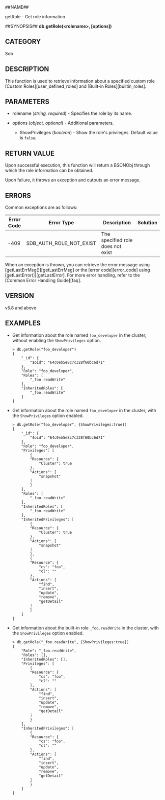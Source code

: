 ##NAME##

getRole - Get role information

##SYNOPSIS##
**db.getRole(\<rolename\>, [options])**

## CATEGORY ##

Sdb

## DESCRIPTION ##

This function is used to retrieve information about a specified custom role [Custom Roles][user_defined_roles] and [Built-in Roles][builtin_roles].

## PARAMETERS ##

* rolename (*string, required*) - Specifies the role by its name.

* options (*object, optional*) - Additional parameters.
  * ShowPrivileges (*boolean*) - Show the role's privileges. Default value is `false`.

## RETURN VALUE ##

Upon successful execution, this function will return a BSONObj through which the role information can be obtained.

Upon failure, it throws an exception and outputs an error message.

## ERRORS ##

Common exceptions are as follows:

| Error Code | Error Type | Description | Solution |
| ------ | ------ | --- | ------ |
| -409 | SDB_AUTH_ROLE_NOT_EXIST | The specified role does not exist | |

When an exception is thrown, you can retrieve the error message using [getLastErrMsg()][getLastErrMsg] or the [error code][error_code] using [getLastError()][getLastError]. For more error handling, refer to the [Common Error Handling Guide][faq].

## VERSION ##

v5.8 and above

## EXAMPLES ##

- Get information about the role named `foo_developer` in the cluster, without enabling the `ShowPrivileges` option.

    ```lang-javascript
    > db.getRole("foo_developer")
    {
        "_id": {
            "$oid": "64c0eb5e8c7c328f60bc6d71"
        },
        "Role": "foo_developer",
        "Roles": [
            "_foo.readWrite"
        ],
        "InheritedRoles": [
            "_foo.readWrite"
        ]
    }
    ```

- Get information about the role named `foo_developer` in the cluster, with the `ShowPrivileges` option enabled.

    ```lang-javascript
    > db.getRole("foo_developer", {ShowPrivileges:true})
    {
        "_id": {
            "$oid": "64c0eb5e8c7c328f60bc6d71"
        },
        "Role": "foo_developer",
        "Privileges": [
            {
            "Resource": {
                "Cluster": true
            },
            "Actions": [
                "snapshot"
            ]
            }
        ],
        "Roles": [
            "_foo.readWrite"
        ],
        "InheritedRoles": [
            "_foo.readWrite"
        ],
        "InheritedPrivileges": [
            {
            "Resource": {
                "Cluster": true
            },
            "Actions": [
                "snapshot"
            ]
            },
            {
            "Resource": {
                "cs": "foo",
                "cl": ""
            },
            "Actions": [
                "find",
                "insert",
                "update",
                "remove",
                "getDetail"
            ]
            }
        ]
    }
    ```

- Get information about the built-in role `_foo.readWrite` in the cluster, with the `ShowPrivileges` option enabled.

    ```lang-javascript
    > db.getRole("_foo.readWrite", {ShowPrivileges:true})
    {
        "Role": "_foo.readWrite",
        "Roles": [],
        "InheritedRoles": [],
        "Privileges": [
            {
            "Resource": {
                "cs": "foo",
                "cl": ""
            },
            "Actions": [
                "find",
                "insert",
                "update",
                "remove",
                "getDetail"
            ]
            }
        ],
        "InheritedPrivileges": [
            {
            "Resource": {
                "cs": "foo",
                "cl": ""
            },
            "Actions": [
                "find",
                "insert",
                "update",
                "remove",
                "getDetail"
            ]
            }
        ]
    }
    ```

[^_^]: 
    All references and links used in this document
[getLastErrMsg]: manual/Manual/Sequoiadb_Command/Global/getLastErrMsg.md
[getLastError]: manual/Manual/Sequoiadb_Command/Global/getLastError.md
[faq]: manual/FAQ/faq_sdb.md
[error_code]: manual/Manual/Sequoiadb_error_code.md
[user_defined_roles]: manual/Distributed_Engine/Maintainance/Security/Role_Based_Access_Control/user_defined_roles.md
[builtin_roles]: manual/Distributed_Engine/Maintainance/Security/Role_Based_Access_Control/builtin_roles.md